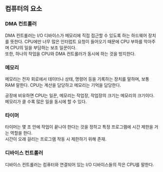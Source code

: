 ## 컴퓨터의 요소

### DMA 컨트롤러

DMA 컨트롤러는 I/O 디바이스가 메모리에 직접 접근할 수 있도록 하는 하드웨어 장치를 뜻한다. CPU에만 너무 많은 인터럽트 요청이 들어오기 때문에 CPU 부하를 막아주며 CPU의 일을 부담하는 보조 일꾼이다.   
또한, 하나의 작업을 CPU와 DMA 컨트롤러가 동시에 하는 것을 방지한다.

### 메모리

메모리는 전자 회로에서 데이터나 상태, 명령어 등을 기록하는 장치를 말하며, 보통 RAM 말한다. CPU는 계산을 담당하고 메모리는 기억을 담당한다.

공장에 비유하면 CPU는 일꾼, 메모리는 작업장, 작업장의 크기는 메모리의 크기이다. 메모리가 클 수록 많은 일을 동시에 할 수 있다.

### 타이머

타이머는 몇 초 안에 작업이 끝나야 한다는 것을 정하고 특정 프로그램에 시간 제한을 거는 역할을 한다.   
시간이 오래 걸리는 프로그램 작동 시 제한하기 위해 존재.

### 디바이스 컨트롤러

디바이스 컨트롤러는 컴퓨터와 연결되어 있는 I/O 디바이스들의 작은 CPU를 말한다.


